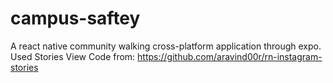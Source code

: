 # campus-saftey
A react native community walking cross-platform application through expo.
Used Stories View Code from: https://github.com/aravind00r/rn-instagram-stories
